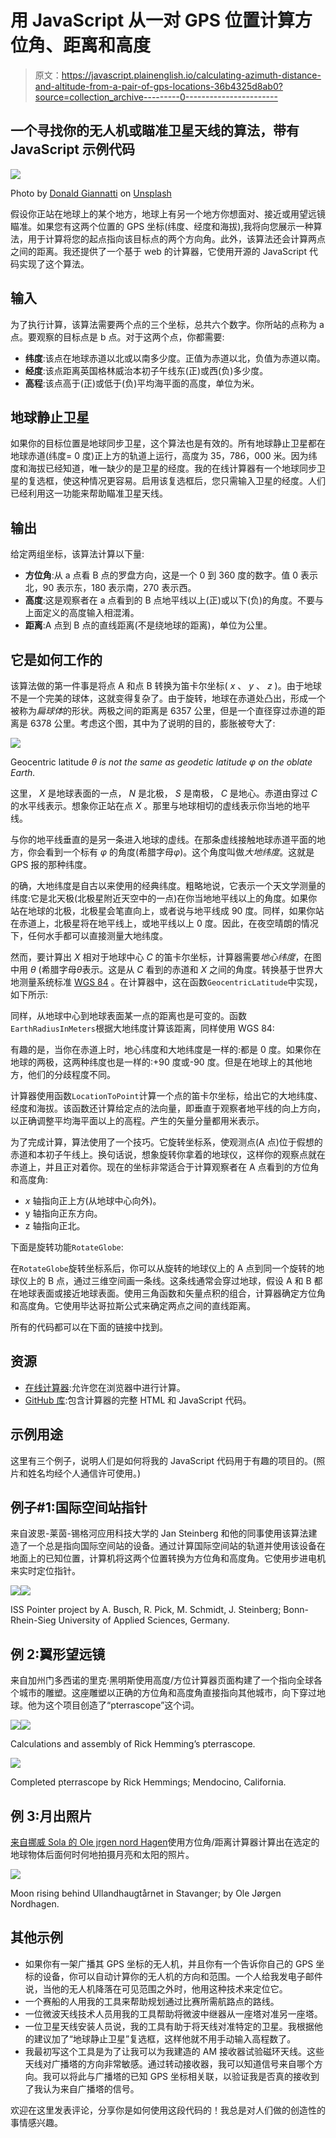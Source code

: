 # 用 JavaScript 从一对 GPS 位置计算方位角、距离和高度

> 原文：<https://javascript.plainenglish.io/calculating-azimuth-distance-and-altitude-from-a-pair-of-gps-locations-36b4325d8ab0?source=collection_archive---------0----------------------->

## 一个寻找你的无人机或瞄准卫星天线的算法，带有 JavaScript 示例代码

![](img/38bd0b7df2ea66b846884afcf4a47711.png)

Photo by [Donald Giannatti](https://unsplash.com/@wizwow?utm_source=medium&utm_medium=referral) on [Unsplash](https://unsplash.com?utm_source=medium&utm_medium=referral)

假设你正站在地球上的某个地方，地球上有另一个地方你想面对、接近或用望远镜瞄准。如果您有这两个位置的 GPS 坐标(纬度、经度和海拔),我将向您展示一种算法，用于计算将您的起点指向该目标点的两个方向角。此外，该算法还会计算两点之间的距离。我还提供了一个基于 web 的计算器，它使用开源的 JavaScript 代码实现了这个算法。

## 输入

为了执行计算，该算法需要两个点的三个坐标，总共六个数字。你所站的点称为 a 点。要观察的目标点是 b 点。对于这两个点，你都需要:

*   **纬度**:该点在地球赤道以北或以南多少度。正值为赤道以北，负值为赤道以南。
*   **经度**:该点距离英国格林威治本初子午线东(正)或西(负)多少度。
*   **高程**:该点高于(正)或低于(负)平均海平面的高度，单位为米。

## 地球静止卫星

如果你的目标位置是地球同步卫星，这个算法也是有效的。所有地球静止卫星都在地球赤道(纬度= 0 度)正上方的轨道上运行，高度为 35，786，000 米。因为纬度和海拔已经知道，唯一缺少的是卫星的经度。我的在线计算器有一个地球同步卫星的复选框，使这种情况更容易。启用该复选框后，您只需输入卫星的经度。人们已经利用这一功能来帮助瞄准卫星天线。

## 输出

给定两组坐标，该算法计算以下量:

*   **方位角**:从 a 点看 B 点的罗盘方向，这是一个 0 到 360 度的数字。值 0 表示北，90 表示东，180 表示南，270 表示西。
*   **高度**:这是观察者在 a 点看到的 B 点地平线以上(正)或以下(负)的角度。不要与上面定义的高度输入相混淆。
*   **距离**:A 点到 B 点的直线距离(不是绕地球的距离)，单位为公里。

## 它是如何工作的

该算法做的第一件事是将点 A 和点 B 转换为笛卡尔坐标( *x* 、 *y* 、 *z* )。由于地球不是一个完美的球体，这就变得复杂了。由于旋转，地球在赤道处凸出，形成一个被称为*扁球体*的形状。两极之间的距离是 6357 公里，但是一个直径穿过赤道的距离是 6378 公里。考虑这个图，其中为了说明的目的，膨胀被夸大了:

![](img/fe797a0145543671465c9ec9caa767f8.png)

Geocentric latitude *θ is not the same as geodetic latitude φ on the oblate Earth.*

这里， *X* 是地球表面的一点， *N* 是北极， *S* 是南极， *C* 是地心。赤道由穿过 *C* 的水平线表示。想象你正站在点 *X* 。那里与地球相切的虚线表示你当地的地平线。

与你的地平线垂直的是另一条进入地球的虚线。在那条虚线接触地球赤道平面的地方，你会看到一个标有 *φ* 的角度(希腊字母*φ*)。这个角度叫做*大地纬度*。这就是 GPS 报的那种纬度。

的确，大地纬度是自古以来使用的经典纬度。粗略地说，它表示一个天文学测量的纬度:它是北天极(北极星附近天空中的一点)在你当地地平线以上的角度。如果你站在地球的北极，北极星会笔直向上，或者说与地平线成 90 度。同样，如果你站在赤道上，北极星将在地平线上，或地平线以上 0 度。因此，在夜空晴朗的情况下，任何水手都可以直接测量大地纬度。

然而，要计算出 *X* 相对于地球中心 *C* 的笛卡尔坐标，计算器需要*地心纬度*，在图中用 *θ* (希腊字母*θ*表示。这是从 *C* 看到的赤道和 *X* 之间的角度。转换基于世界大地测量系统标准 [WGS 84](https://en.wikipedia.org/wiki/World_Geodetic_System) 。在计算器中，这在函数`GeocentricLatitude`中实现，如下所示:

同样，从地球中心到地球表面某一点的距离也是可变的。函数`EarthRadiusInMeters`根据大地纬度计算该距离，同样使用 WGS 84:

有趣的是，当你在赤道上时，地心纬度和大地纬度是一样的:都是 0 度。如果你在地球的两极，这两种纬度也是一样的:+90 度或-90 度。但是在地球上的其他地方，他们的分歧程度不同。

计算器使用函数`LocationToPoint`计算一个点的笛卡尔坐标，给出它的大地纬度、经度和海拔。该函数还计算给定点的法向量，即垂直于观察者地平线的向上方向，以正确调整平均海平面以上的高程。产生的矢量分量都用米表示。

为了完成计算，算法使用了一个技巧。它旋转坐标系，使观测点(A 点)位于假想的赤道和本初子午线上。换句话说，想象旋转你拿着的地球仪，这样你的观察点就在赤道上，并且正对着你。现在的坐标非常适合于计算观察者在 A 点看到的方位角和高度角:

*   *x* 轴指向正上方(从地球中心向外)。
*   y 轴指向正东方向。
*   z 轴指向正北。

下面是旋转功能`RotateGlobe`:

在`RotateGlobe`旋转坐标系后，你可以从旋转的地球仪上的 A 点到同一个旋转的地球仪上的 B 点，通过三维空间画一条线。这条线通常会穿过地球，假设 A 和 B 都在地球表面或接近地球表面。使用三角函数和矢量点积的组合，计算器确定方位角和高度角。它使用毕达哥拉斯公式来确定两点之间的直线距离。

所有的代码都可以在下面的链接中找到。

## 资源

*   [在线计算器](https://doncross.net/geocalc/compass.html):允许您在浏览器中进行计算。
*   [GitHub 库](https://github.com/cosinekitty/geocalc):包含计算器的完整 HTML 和 JavaScript 代码。

## 示例用途

这里有三个例子，说明人们是如何将我的 JavaScript 代码用于有趣的项目的。(照片和姓名均经个人通信许可使用。)

## 例子#1:国际空间站指针

来自波恩-莱茵-锡格河应用科技大学的 Jan Steinberg 和他的同事使用该算法建造了一个总是指向国际空间站的设备。通过计算国际空间站的轨道并使用该设备在地面上的已知位置，计算机将这两个位置转换为方位角和高度角。它使用步进电机来实时定位指针。

![](img/d27e5da0f9751f4c4bd20d0c8de1712c.png)![](img/945c399f4d1e74609622e4dcefe05455.png)

ISS Pointer project by A. Busch, R. Pick, M. Schmidt, J. Steinberg; Bonn-Rhein-Sieg University of Applied Sciences, Germany.

## 例 2:翼形望远镜

来自加州门多西诺的里克·黑明斯使用高度/方位计算器页面构建了一个指向全球各个城市的雕塑。这座雕塑以正确的方位角和高度角直接指向其他城市，向下穿过地球。他为这个项目创造了“pterrascope”这个词。

![](img/946390b392e73d1b92eeb0138857581f.png)![](img/6769a9e3c6e44479cfabe403266e67b4.png)

Calculations and assembly of Rick Hemming’s pterrascope.

![](img/23ea81a69dd2b8af36e334927adaaa08.png)

Completed pterrascope by Rick Hemmings; Mendocino, California.

## 例 3:月出照片

[来自挪威 Sola 的 Ole jrgen nord Hagen](http://www.facebook.com/astronomiforalle)使用方位角/距离计算器计算出在选定的地球物体后面何时何地拍摄月亮和太阳的照片。

![](img/295250586cc41ae638163167c20b642d.png)

Moon rising behind Ullandhaugtårnet in Stavanger; by Ole Jørgen Nordhagen.

## 其他示例

*   如果你有一架广播其 GPS 坐标的无人机，并且你有一个告诉你自己的 GPS 坐标的设备，你可以自动计算你的无人机的方向和范围。一个人给我发电子邮件说，当他的无人机降落在可见范围之外时，他用这种技术来定位它。
*   一个赛船的人用我的工具来帮助规划通过比赛所需航路点的路线。
*   一位微波天线技术人员用我的工具帮助将微波中继器从一座塔对准另一座塔。
*   一位卫星天线安装人员说，我的工具有助于将天线对准特定的卫星。我根据他的建议加了“地球静止卫星”复选框，这样他就不用手动输入高程数了。
*   我最初写这个工具是为了让我可以为我建造的 AM 接收器试验磁环天线。这些天线对广播塔的方向非常敏感。通过转动接收器，我可以知道信号来自哪个方向。我可以将此与广播塔的已知 GPS 坐标相关联，以验证我是否真的接收到了我认为来自广播塔的信号。

欢迎在这里发表评论，分享你是如何使用这段代码的！我总是对人们做的创造性的事情感兴趣。